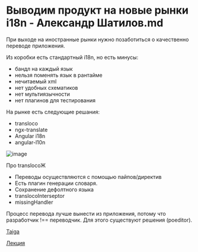 # Выводим продукт на новые рынки i18n - Александр Шатилов.md

При выходе на иностранные рынки нужно позаботиться о качественно переводе приложения.

Из коробки есть стандартный i18n, но есть минусы:
* бандл на каждый язык
* нельзя поменять язык в рантайме
* нечитаемый xml
* нет удобных схематиков
* нет мультиязычности
* нет плагинов для тестирования

На рынке есть следующие решания:
* transloco
* ngx-translate
* Angular i18n
* angular-l10n

![image](https://user-images.githubusercontent.com/66056854/235206042-09d88898-7c2e-4e51-8f65-aa0b83ecc43d.png)

Про translocoЖ
* Переводы осуществляются с помощью пайпов/директив
* Есть плагин генерации словаря.
* Сохранение дефолтного языка
* translocoInterseptor
* missingHandler

Процесс перевода лучше вынести из приложения, потому что разработчик !== переводчик. Для этого существуют решения (poeditor).

[Taiga](https://taiga-ui.dev/i18n)

[Лекция](https://www.youtube.com/watch?v=d4h-pBUXdaM)
